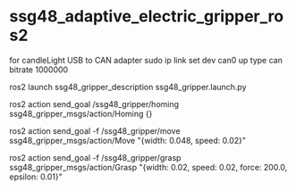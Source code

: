 # ssg48_adaptive_electric_gripper_ros2

for candleLight USB to CAN adapter
sudo ip link set dev can0 up type can bitrate 1000000

ros2 launch ssg48_gripper_description ssg48_gripper.launch.py 



ros2 action send_goal /ssg48_gripper/homing ssg48_gripper_msgs/action/Homing {}


ros2 action send_goal -f /ssg48_gripper/move ssg48_gripper_msgs/action/Move "{width: 0.048, speed: 0.02}"


ros2 action send_goal -f /ssg48_gripper/grasp ssg48_gripper_msgs/action/Grasp "{width: 0.02, speed: 0.02, force: 200.0, epsilon: 0.01}"
